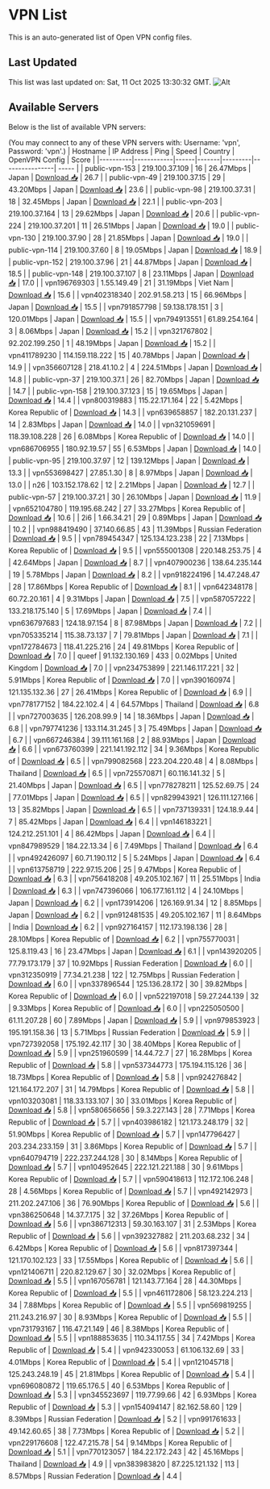 # VPN List

This is an auto-generated list of Open VPN config files.

## Last Updated

This list was last updated on: Sat, 11 Oct 2025 13:30:32 GMT.
![Alt](https://repobeats.axiom.co/api/embed/186b98318ef1479477931607c1ad7d823f12451f.svg "Repobeats analytics image")

## Available Servers

Below is the list of available VPN servers:

(You may connect to any of these VPN servers with: Username: 'vpn', Password: 'vpn'.)
| Hostname | IP Address | Ping | Speed | Country | OpenVPN Config | Score |
|----------|------------|------|-------|---------|----------------| ----- |
| public-vpn-153 | 219.100.37.109 | 16 | 26.47Mbps | Japan | [Download 📥](./configs/server_0_JP.ovpn) | 26.7 |
| public-vpn-49 | 219.100.37.15 | 29 | 43.20Mbps | Japan | [Download 📥](./configs/server_1_JP.ovpn) | 23.6 |
| public-vpn-98 | 219.100.37.31 | 18 | 32.45Mbps | Japan | [Download 📥](./configs/server_2_JP.ovpn) | 22.1 |
| public-vpn-203 | 219.100.37.164 | 13 | 29.62Mbps | Japan | [Download 📥](./configs/server_3_JP.ovpn) | 20.6 |
| public-vpn-224 | 219.100.37.201 | 11 | 26.51Mbps | Japan | [Download 📥](./configs/server_4_JP.ovpn) | 19.0 |
| public-vpn-130 | 219.100.37.90 | 28 | 21.85Mbps | Japan | [Download 📥](./configs/server_5_JP.ovpn) | 19.0 |
| public-vpn-114 | 219.100.37.60 | 8 | 19.05Mbps | Japan | [Download 📥](./configs/server_6_JP.ovpn) | 18.9 |
| public-vpn-152 | 219.100.37.96 | 21 | 44.87Mbps | Japan | [Download 📥](./configs/server_7_JP.ovpn) | 18.5 |
| public-vpn-148 | 219.100.37.107 | 8 | 23.11Mbps | Japan | [Download 📥](./configs/server_8_JP.ovpn) | 17.0 |
| vpn196769303 | 1.55.149.49 | 21 | 31.19Mbps | Viet Nam | [Download 📥](./configs/server_9_VN.ovpn) | 15.6 |
| vpn402318340 | 202.91.58.213 | 15 | 66.96Mbps | Japan | [Download 📥](./configs/server_10_JP.ovpn) | 15.5 |
| vpn791857798 | 59.138.178.151 | 3 | 120.01Mbps | Japan | [Download 📥](./configs/server_11_JP.ovpn) | 15.5 |
| vpn794913551 | 61.89.254.164 | 3 | 8.06Mbps | Japan | [Download 📥](./configs/server_12_JP.ovpn) | 15.2 |
| vpn321767802 | 92.202.199.250 | 1 | 48.19Mbps | Japan | [Download 📥](./configs/server_13_JP.ovpn) | 15.2 |
| vpn411789230 | 114.159.118.222 | 15 | 40.78Mbps | Japan | [Download 📥](./configs/server_14_JP.ovpn) | 14.9 |
| vpn356607128 | 218.41.10.2 | 4 | 224.51Mbps | Japan | [Download 📥](./configs/server_15_JP.ovpn) | 14.8 |
| public-vpn-37 | 219.100.37.1 | 26 | 82.70Mbps | Japan | [Download 📥](./configs/server_16_JP.ovpn) | 14.7 |
| public-vpn-158 | 219.100.37.123 | 15 | 19.65Mbps | Japan | [Download 📥](./configs/server_17_JP.ovpn) | 14.4 |
| vpn800319883 | 115.22.171.164 | 22 | 5.42Mbps | Korea Republic of | [Download 📥](./configs/server_18_KR.ovpn) | 14.3 |
| vpn639658857 | 182.20.131.237 | 14 | 2.83Mbps | Japan | [Download 📥](./configs/server_19_JP.ovpn) | 14.0 |
| vpn321059691 | 118.39.108.228 | 26 | 6.08Mbps | Korea Republic of | [Download 📥](./configs/server_20_KR.ovpn) | 14.0 |
| vpn686706955 | 180.92.19.57 | 55 | 6.53Mbps | Japan | [Download 📥](./configs/server_21_JP.ovpn) | 14.0 |
| public-vpn-95 | 219.100.37.97 | 12 | 139.12Mbps | Japan | [Download 📥](./configs/server_22_JP.ovpn) | 13.3 |
| vpn553698427 | 27.85.1.30 | 8 | 8.97Mbps | Japan | [Download 📥](./configs/server_23_JP.ovpn) | 13.0 |
| n26 | 103.152.178.62 | 12 | 2.21Mbps | Japan | [Download 📥](./configs/server_24_JP.ovpn) | 12.7 |
| public-vpn-57 | 219.100.37.21 | 30 | 26.10Mbps | Japan | [Download 📥](./configs/server_25_JP.ovpn) | 11.9 |
| vpn652104780 | 119.195.68.242 | 27 | 33.27Mbps | Korea Republic of | [Download 📥](./configs/server_26_KR.ovpn) | 10.6 |
| 2i6 | 1.66.34.21 | 29 | 0.89Mbps | Japan | [Download 📥](./configs/server_27_JP.ovpn) | 10.2 |
| vpn988419490 | 37.140.66.85 | 43 | 11.39Mbps | Russian Federation | [Download 📥](./configs/server_28_RU.ovpn) | 9.5 |
| vpn789454347 | 125.134.123.238 | 22 | 7.13Mbps | Korea Republic of | [Download 📥](./configs/server_29_KR.ovpn) | 9.5 |
| vpn555001308 | 220.148.253.75 | 4 | 42.64Mbps | Japan | [Download 📥](./configs/server_30_JP.ovpn) | 8.7 |
| vpn407900236 | 138.64.235.144 | 19 | 5.78Mbps | Japan | [Download 📥](./configs/server_31_JP.ovpn) | 8.2 |
| vpn918224196 | 14.47.248.47 | 28 | 17.86Mbps | Korea Republic of | [Download 📥](./configs/server_32_KR.ovpn) | 8.1 |
| vpn642348178 | 60.72.20.161 | 4 | 9.31Mbps | Japan | [Download 📥](./configs/server_33_JP.ovpn) | 7.5 |
| vpn587057222 | 133.218.175.140 | 5 | 17.69Mbps | Japan | [Download 📥](./configs/server_34_JP.ovpn) | 7.4 |
| vpn636797683 | 124.18.97.154 | 8 | 87.98Mbps | Japan | [Download 📥](./configs/server_35_JP.ovpn) | 7.2 |
| vpn705335214 | 115.38.73.137 | 7 | 79.81Mbps | Japan | [Download 📥](./configs/server_36_JP.ovpn) | 7.1 |
| vpn172784673 | 118.41.225.216 | 24 | 49.81Mbps | Korea Republic of | [Download 📥](./configs/server_37_KR.ovpn) | 7.0 |
| queef | 91.132.130.169 | 433 | 0.02Mbps | United Kingdom | [Download 📥](./configs/server_38_GB.ovpn) | 7.0 |
| vpn234753899 | 221.146.117.221 | 32 | 5.91Mbps | Korea Republic of | [Download 📥](./configs/server_39_KR.ovpn) | 7.0 |
| vpn390160974 | 121.135.132.36 | 27 | 26.41Mbps | Korea Republic of | [Download 📥](./configs/server_40_KR.ovpn) | 6.9 |
| vpn778177152 | 184.22.102.4 | 4 | 64.57Mbps | Thailand | [Download 📥](./configs/server_41_TH.ovpn) | 6.8 |
| vpn727003635 | 126.208.99.9 | 14 | 18.36Mbps | Japan | [Download 📥](./configs/server_42_JP.ovpn) | 6.8 |
| vpn797741236 | 133.114.31.245 | 3 | 75.49Mbps | Japan | [Download 📥](./configs/server_43_JP.ovpn) | 6.7 |
| vpn667246384 | 39.111.161.168 | 2 | 88.93Mbps | Japan | [Download 📥](./configs/server_44_JP.ovpn) | 6.6 |
| vpn673760399 | 221.141.192.112 | 34 | 9.36Mbps | Korea Republic of | [Download 📥](./configs/server_45_KR.ovpn) | 6.5 |
| vpn799082568 | 223.204.220.48 | 4 | 8.08Mbps | Thailand | [Download 📥](./configs/server_46_TH.ovpn) | 6.5 |
| vpn725570871 | 60.116.141.32 | 5 | 21.40Mbps | Japan | [Download 📥](./configs/server_47_JP.ovpn) | 6.5 |
| vpn778278211 | 125.52.69.75 | 24 | 77.01Mbps | Japan | [Download 📥](./configs/server_48_JP.ovpn) | 6.5 |
| vpn829943921 | 126.111.127.166 | 13 | 35.82Mbps | Japan | [Download 📥](./configs/server_49_JP.ovpn) | 6.5 |
| vpn737139331 | 124.18.9.44 | 7 | 85.42Mbps | Japan | [Download 📥](./configs/server_50_JP.ovpn) | 6.4 |
| vpn146183221 | 124.212.251.101 | 4 | 86.42Mbps | Japan | [Download 📥](./configs/server_51_JP.ovpn) | 6.4 |
| vpn847989529 | 184.22.13.34 | 6 | 7.49Mbps | Thailand | [Download 📥](./configs/server_52_TH.ovpn) | 6.4 |
| vpn492426097 | 60.71.190.112 | 5 | 5.24Mbps | Japan | [Download 📥](./configs/server_53_JP.ovpn) | 6.4 |
| vpn613758719 | 222.97.15.206 | 25 | 9.47Mbps | Korea Republic of | [Download 📥](./configs/server_54_KR.ovpn) | 6.3 |
| vpn756418208 | 49.205.102.167 | 11 | 25.51Mbps | India | [Download 📥](./configs/server_55_IN.ovpn) | 6.3 |
| vpn747396066 | 106.177.161.112 | 4 | 24.10Mbps | Japan | [Download 📥](./configs/server_56_JP.ovpn) | 6.2 |
| vpn173914206 | 126.169.91.34 | 12 | 8.85Mbps | Japan | [Download 📥](./configs/server_57_JP.ovpn) | 6.2 |
| vpn912481535 | 49.205.102.167 | 11 | 8.64Mbps | India | [Download 📥](./configs/server_58_IN.ovpn) | 6.2 |
| vpn927164157 | 112.173.198.136 | 28 | 28.10Mbps | Korea Republic of | [Download 📥](./configs/server_59_KR.ovpn) | 6.2 |
| vpn755770031 | 125.8.119.43 | 16 | 23.47Mbps | Japan | [Download 📥](./configs/server_60_JP.ovpn) | 6.1 |
| vpn143920205 | 77.79.173.179 | 37 | 10.92Mbps | Russian Federation | [Download 📥](./configs/server_61_RU.ovpn) | 6.0 |
| vpn312350919 | 77.34.21.238 | 122 | 12.75Mbps | Russian Federation | [Download 📥](./configs/server_62_RU.ovpn) | 6.0 |
| vpn337896544 | 125.136.28.172 | 30 | 39.82Mbps | Korea Republic of | [Download 📥](./configs/server_63_KR.ovpn) | 6.0 |
| vpn522197018 | 59.27.244.139 | 32 | 9.33Mbps | Korea Republic of | [Download 📥](./configs/server_64_KR.ovpn) | 6.0 |
| vpn225050500 | 61.11.207.28 | 60 | 7.89Mbps | Japan | [Download 📥](./configs/server_65_JP.ovpn) | 5.9 |
| vpn979853923 | 195.191.158.36 | 13 | 5.71Mbps | Russian Federation | [Download 📥](./configs/server_66_RU.ovpn) | 5.9 |
| vpn727392058 | 175.192.42.117 | 30 | 38.40Mbps | Korea Republic of | [Download 📥](./configs/server_67_KR.ovpn) | 5.9 |
| vpn251960599 | 14.44.72.7 | 27 | 16.28Mbps | Korea Republic of | [Download 📥](./configs/server_68_KR.ovpn) | 5.8 |
| vpn537344773 | 175.194.115.126 | 36 | 18.73Mbps | Korea Republic of | [Download 📥](./configs/server_69_KR.ovpn) | 5.8 |
| vpn924276842 | 121.164.172.207 | 31 | 14.79Mbps | Korea Republic of | [Download 📥](./configs/server_70_KR.ovpn) | 5.8 |
| vpn103203081 | 118.33.133.107 | 30 | 33.01Mbps | Korea Republic of | [Download 📥](./configs/server_71_KR.ovpn) | 5.8 |
| vpn580656656 | 59.3.227.143 | 28 | 7.71Mbps | Korea Republic of | [Download 📥](./configs/server_72_KR.ovpn) | 5.7 |
| vpn403986182 | 121.173.248.179 | 32 | 51.90Mbps | Korea Republic of | [Download 📥](./configs/server_73_KR.ovpn) | 5.7 |
| vpn147796427 | 203.234.233.159 | 31 | 3.86Mbps | Korea Republic of | [Download 📥](./configs/server_74_KR.ovpn) | 5.7 |
| vpn640794719 | 222.237.244.128 | 30 | 8.14Mbps | Korea Republic of | [Download 📥](./configs/server_75_KR.ovpn) | 5.7 |
| vpn104952645 | 222.121.221.188 | 30 | 9.61Mbps | Korea Republic of | [Download 📥](./configs/server_76_KR.ovpn) | 5.7 |
| vpn590418613 | 112.172.106.248 | 28 | 4.56Mbps | Korea Republic of | [Download 📥](./configs/server_77_KR.ovpn) | 5.7 |
| vpn492142973 | 211.202.247.106 | 36 | 76.90Mbps | Korea Republic of | [Download 📥](./configs/server_78_KR.ovpn) | 5.6 |
| vpn386250648 | 14.37.7.175 | 32 | 37.26Mbps | Korea Republic of | [Download 📥](./configs/server_79_KR.ovpn) | 5.6 |
| vpn386712313 | 59.30.163.107 | 31 | 2.53Mbps | Korea Republic of | [Download 📥](./configs/server_80_KR.ovpn) | 5.6 |
| vpn392327882 | 211.203.68.232 | 34 | 6.42Mbps | Korea Republic of | [Download 📥](./configs/server_81_KR.ovpn) | 5.6 |
| vpn817397344 | 121.170.102.123 | 33 | 17.55Mbps | Korea Republic of | [Download 📥](./configs/server_82_KR.ovpn) | 5.6 |
| vpn121406711 | 220.82.129.67 | 30 | 32.02Mbps | Korea Republic of | [Download 📥](./configs/server_83_KR.ovpn) | 5.5 |
| vpn167056781 | 121.143.77.164 | 28 | 44.30Mbps | Korea Republic of | [Download 📥](./configs/server_84_KR.ovpn) | 5.5 |
| vpn461172806 | 58.123.224.213 | 34 | 7.88Mbps | Korea Republic of | [Download 📥](./configs/server_85_KR.ovpn) | 5.5 |
| vpn569819255 | 211.243.216.97 | 30 | 8.93Mbps | Korea Republic of | [Download 📥](./configs/server_86_KR.ovpn) | 5.5 |
| vpn731793167 | 116.47.21.149 | 46 | 8.38Mbps | Korea Republic of | [Download 📥](./configs/server_87_KR.ovpn) | 5.5 |
| vpn188853635 | 110.34.117.55 | 34 | 7.42Mbps | Korea Republic of | [Download 📥](./configs/server_88_KR.ovpn) | 5.4 |
| vpn942330053 | 61.106.132.69 | 33 | 4.01Mbps | Korea Republic of | [Download 📥](./configs/server_89_KR.ovpn) | 5.4 |
| vpn121045718 | 125.243.248.19 | 45 | 21.81Mbps | Korea Republic of | [Download 📥](./configs/server_90_KR.ovpn) | 5.4 |
| vpn696080872 | 119.65.176.5 | 40 | 6.53Mbps | Korea Republic of | [Download 📥](./configs/server_91_KR.ovpn) | 5.3 |
| vpn345523697 | 119.77.99.66 | 42 | 6.93Mbps | Korea Republic of | [Download 📥](./configs/server_92_KR.ovpn) | 5.3 |
| vpn154094147 | 82.162.58.60 | 129 | 8.39Mbps | Russian Federation | [Download 📥](./configs/server_93_RU.ovpn) | 5.2 |
| vpn991761633 | 49.142.60.65 | 38 | 7.73Mbps | Korea Republic of | [Download 📥](./configs/server_94_KR.ovpn) | 5.2 |
| vpn229176608 | 122.47.215.78 | 54 | 9.14Mbps | Korea Republic of | [Download 📥](./configs/server_95_KR.ovpn) | 5.1 |
| vpn770123057 | 184.22.172.243 | 42 | 45.16Mbps | Thailand | [Download 📥](./configs/server_96_TH.ovpn) | 4.9 |
| vpn383983820 | 87.225.121.132 | 113 | 8.57Mbps | Russian Federation | [Download 📥](./configs/server_97_RU.ovpn) | 4.4 |
